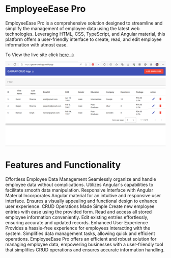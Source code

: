 # EmployeeEase Pro
EmployeeEase Pro is a comprehensive solution designed to streamline and simplify the management of employee data using the latest web technologies. Leveraging HTML, CSS, TypeScript, and Angular material, this platform offers a user-friendly interface to create, read, and edit employee information with utmost ease.

To View the live site click [here &rarr;](https://gaurav-crud-app.netlify.app/)

![Alt Text](./image1.png)

# Features and Functionality
Effortless Employee Data Management
Seamlessly organize and handle employee data without complications.
Utilizes Angular's capabilities to facilitate smooth data manipulation.
Responsive Interface with Angular Material
Incorporates Angular material for an intuitive and responsive user interface.
Ensures a visually appealing and functional design to enhance user experience.
CRUD Operations Made Simple
Create new employee entries with ease using the provided form.
Read and access all stored employee information conveniently.
Edit existing entries effortlessly, ensuring accurate and updated records.
Enhanced User Experience
Provides a hassle-free experience for employees interacting with the system.
Simplifies data management tasks, allowing quick and efficient operations.
EmployeeEase Pro offers an efficient and robust solution for managing employee data, empowering businesses with a user-friendly tool that simplifies CRUD operations and ensures accurate information handling.
